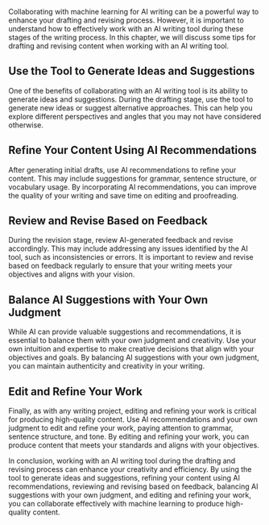 
Collaborating with machine learning for AI writing can be a powerful way to enhance your drafting and revising process. However, it is important to understand how to effectively work with an AI writing tool during these stages of the writing process. In this chapter, we will discuss some tips for drafting and revising content when working with an AI writing tool.

Use the Tool to Generate Ideas and Suggestions
----------------------------------------------

One of the benefits of collaborating with an AI writing tool is its ability to generate ideas and suggestions. During the drafting stage, use the tool to generate new ideas or suggest alternative approaches. This can help you explore different perspectives and angles that you may not have considered otherwise.

Refine Your Content Using AI Recommendations
--------------------------------------------

After generating initial drafts, use AI recommendations to refine your content. This may include suggestions for grammar, sentence structure, or vocabulary usage. By incorporating AI recommendations, you can improve the quality of your writing and save time on editing and proofreading.

Review and Revise Based on Feedback
-----------------------------------

During the revision stage, review AI-generated feedback and revise accordingly. This may include addressing any issues identified by the AI tool, such as inconsistencies or errors. It is important to review and revise based on feedback regularly to ensure that your writing meets your objectives and aligns with your vision.

Balance AI Suggestions with Your Own Judgment
---------------------------------------------

While AI can provide valuable suggestions and recommendations, it is essential to balance them with your own judgment and creativity. Use your own intuition and expertise to make creative decisions that align with your objectives and goals. By balancing AI suggestions with your own judgment, you can maintain authenticity and creativity in your writing.

Edit and Refine Your Work
-------------------------

Finally, as with any writing project, editing and refining your work is critical for producing high-quality content. Use AI recommendations and your own judgment to edit and refine your work, paying attention to grammar, sentence structure, and tone. By editing and refining your work, you can produce content that meets your standards and aligns with your objectives.

In conclusion, working with an AI writing tool during the drafting and revising process can enhance your creativity and efficiency. By using the tool to generate ideas and suggestions, refining your content using AI recommendations, reviewing and revising based on feedback, balancing AI suggestions with your own judgment, and editing and refining your work, you can collaborate effectively with machine learning to produce high-quality content.

